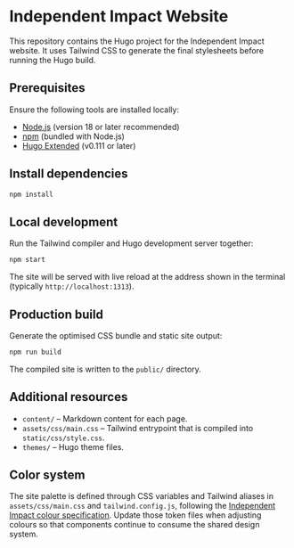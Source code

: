 # Independent Impact Website

This repository contains the Hugo project for the Independent Impact website. It uses Tailwind CSS to generate the final stylesheets before running the Hugo build.

## Prerequisites

Ensure the following tools are installed locally:

- [Node.js](https://nodejs.org/) (version 18 or later recommended)
- [npm](https://www.npmjs.com/) (bundled with Node.js)
- [Hugo Extended](https://gohugo.io/getting-started/installing/) (v0.111 or later)

## Install dependencies

```bash
npm install
```

## Local development

Run the Tailwind compiler and Hugo development server together:

```bash
npm start
```

The site will be served with live reload at the address shown in the terminal (typically `http://localhost:1313`).

## Production build

Generate the optimised CSS bundle and static site output:

```bash
npm run build
```

The compiled site is written to the `public/` directory.

## Additional resources

- `content/` – Markdown content for each page.
- `assets/css/main.css` – Tailwind entrypoint that is compiled into `static/css/style.css`.
- `themes/` – Hugo theme files.

## Color system

The site palette is defined through CSS variables and Tailwind aliases in `assets/css/main.css` and `tailwind.config.js`, following the [Independent Impact colour specification](References/independent-impact-color-spec.md). Update those token files when adjusting colours so that components continue to consume the shared design system.
